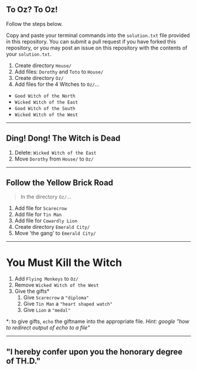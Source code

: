 ## To Oz?  To Oz!

Follow the steps below.

Copy and paste your terminal commands into the `solution.txt` file provided
in this repository. You can submit a pull request if you have forked this repository, or you may post an issue on this repository with the contents of your `solution.txt`.

1. Create directory `House/`
1. Add files: `Dorothy` and `Toto` to `House/`
1. Create directory `Oz/`
1. Add files for the 4 Witches to `Oz/`...
  - `Good Witch of the North`
  - `Wicked Witch of the East`
  - `Good Witch of the South`
  - `Wicked Witch of the West`

---
## Ding! Dong! The Witch is Dead

1. Delete: `Wicked Witch of the East`
1. Move `Dorothy` from `House/` to `Oz/`

---
## Follow the Yellow Brick Road

> In the directory `Oz/`...

1. Add file for `Scarecrow`
1. Add file for `Tin Man`
1. Add file for `Cowardly Lion`
1. Create directory `Emerald City/`
1. Move 'the gang' to `Emerald City/`

---
# You Must Kill the Witch

1. Add `Flying Monkeys` to `Oz/`
1. Remove `Wicked Witch of the West`
1. Give the gifts*
    1. Give `Scarecrow` a `"diploma"`
    1. Give `Tin Man` a `"heart shaped watch"`
    1. Give `Lion` a `"medal"`

*: to give gifts, `echo` the giftname into the appropriate file. *Hint: google "how to redirect output of echo to a file"*

---

## "I hereby confer upon you the honorary degree of TH.D."
